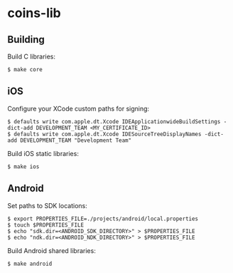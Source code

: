 # coins-lib

## Building

Build C libraries:

    $ make core

## iOS

Configure your XCode custom paths for signing:

    $ defaults write com.apple.dt.Xcode IDEApplicationwideBuildSettings -dict-add DEVELOPMENT_TEAM <MY_CERTIFICATE_ID>
    $ defaults write com.apple.dt.Xcode IDESourceTreeDisplayNames -dict-add DEVELOPMENT_TEAM "Development Team"

Build iOS static libraries:

    $ make ios

## Android

Set paths to SDK locations:

    $ export PROPERTIES_FILE=./projects/android/local.properties
    $ touch $PROPERTIES_FILE
    $ echo "sdk.dir=<ANDROID_SDK_DIRECTORY>" > $PROPERTIES_FILE
    $ echo "ndk.dir=<ANDROID_NDK_DIRECTORY>" > $PROPERTIES_FILE

Build Android shared libraries:

    $ make android
